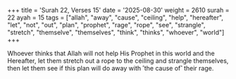 +++
title = 'Surah 22, Verses 15'
date = '2025-08-30'
weight = 2610
surah = 22
ayah = 15
tags = ["allah", "away", "cause", "ceiling", "help", "hereafter", "let", "not", "out", "plan", "prophet", "rage", "rope", "see", "strangle", "stretch", "themselve", "themselves", "think", "thinks", "whoever", "world"]
+++

Whoever thinks that Allah will not help His Prophet in this world and the Hereafter, let them stretch out a rope to the ceiling and strangle themselves, then let them see if this plan will do away with ˹the cause of˺ their rage. 